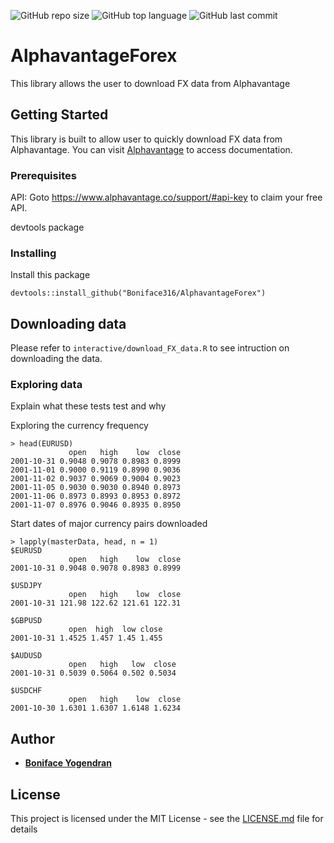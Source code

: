 ![GitHub repo size](https://img.shields.io/github/repo-size/Boniface316/AlphavantageForex)
![GitHub top language](https://img.shields.io/github/languages/top/Boniface316/AlphavantageForex)
![GitHub last commit](https://img.shields.io/github/last-commit/Boniface316/AlphavantageForex)


# AlphavantageForex

This library allows the user to download FX data from Alphavantage

## Getting Started

This library is built to allow user to quickly download FX data from Alphavantage. You can visit [Alphavantage](http://alphavantage.co) to access documentation.

### Prerequisites

API: Goto https://www.alphavantage.co/support/#api-key to claim your free API.

devtools package



### Installing

Install this package
```
devtools::install_github("Boniface316/AlphavantageForex")
```
## Downloading data

Please refer to ```interactive/download_FX_data.R``` to see intruction on downloading the data.


### Exploring data

Explain what these tests test and why

Exploring the currency frequency
```
> head(EURUSD)
             open   high    low  close
2001-10-31 0.9048 0.9078 0.8983 0.8999
2001-11-01 0.9000 0.9119 0.8990 0.9036
2001-11-02 0.9037 0.9069 0.9004 0.9023
2001-11-05 0.9030 0.9030 0.8940 0.8973
2001-11-06 0.8973 0.8993 0.8953 0.8972
2001-11-07 0.8976 0.9046 0.8935 0.8950
```

Start dates of major currency pairs downloaded
```
> lapply(masterData, head, n = 1)
$EURUSD
             open   high    low  close
2001-10-31 0.9048 0.9078 0.8983 0.8999

$USDJPY
             open   high    low  close
2001-10-31 121.98 122.62 121.61 122.31

$GBPUSD
             open  high  low close
2001-10-31 1.4525 1.457 1.45 1.455

$AUDUSD
             open   high   low  close
2001-10-31 0.5039 0.5064 0.502 0.5034

$USDCHF
             open   high    low  close
2001-10-30 1.6301 1.6307 1.6148 1.6234

```


## Author

* **[Boniface Yogendran](https://github.com/Boniface316)** 

## License

This project is licensed under the MIT License - see the [LICENSE.md](LICENSE.md) file for details

